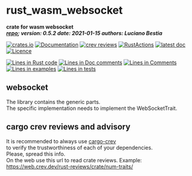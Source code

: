 [comment]: # (lmake_md_to_doc_comments segment start A)

# rust_wasm_websocket

[comment]: # (lmake_cargo_toml_to_md start)

**crate for wasm websocket**  
***[repo](https://github.com/LucianoBestia/rust_wasm_websocket); version: 0.5.2  date: 2021-01-15 authors: Luciano Bestia***  

[comment]: # (lmake_cargo_toml_to_md end)

[![crates.io](https://meritbadge.herokuapp.com/qrcode53bytes)](https://crates.io/crates/qrcode53bytes)
[![Documentation](https://docs.rs/qrcode53bytes/badge.svg)](https://docs.rs/qrcode53bytes/)
[![crev reviews](https://web.crev.dev/rust-reviews/badge/crev_count/qrcode53bytes.svg)](https://web.crev.dev/rust-reviews/crate/qrcode53bytes/)
[![RustActions](https://github.com/LucianoBestia/qrcode53bytes/workflows/rust/badge.svg)](https://github.com/LucianoBestia/qrcode53bytes/)
[![latest doc](https://img.shields.io/badge/latest_docs-GitHub-orange.svg)](https://lucianobestia.github.io/qrcode53bytes/qrcode53bytes/index.html)
[![Licence](https://img.shields.io/badge/license-MIT-blue.svg)](https://github.com/LucianoBestia/qrcode53bytes/blob/master/LICENSE)

[comment]: # (lmake_lines_of_code start)
[![Lines in Rust code](https://img.shields.io/badge/Lines_in_Rust-237-green.svg)](https://github.com/LucianoBestia/rust_wasm_websocket/)
[![Lines in Doc comments](https://img.shields.io/badge/Lines_in_Doc_comments-21-blue.svg)](https://github.com/LucianoBestia/rust_wasm_websocket/)
[![Lines in Comments](https://img.shields.io/badge/Lines_in_comments-50-purple.svg)](https://github.com/LucianoBestia/rust_wasm_websocket/)
[![Lines in examples](https://img.shields.io/badge/Lines_in_examples-0-yellow.svg)](https://github.com/LucianoBestia/rust_wasm_websocket/)
[![Lines in tests](https://img.shields.io/badge/Lines_in_tests-0-orange.svg)](https://github.com/LucianoBestia/rust_wasm_websocket/)

[comment]: # (lmake_lines_of_code end)

## websocket

The library contains the generic parts.  
The specific implementation needs to implement the WebSocketTrait.  

## cargo crev reviews and advisory

It is recommended to always use [cargo-crev](https://github.com/crev-dev/cargo-crev)  
to verify the trustworthiness of each of your dependencies.  
Please, spread this info.  
On the web use this url to read crate reviews. Example:  
<https://web.crev.dev/rust-reviews/crate/num-traits/>  

[comment]: # (lmake_md_to_doc_comments segment end A)
